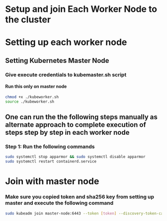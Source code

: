 # Setup and join Each Worker Node to the cluster
# Setting up each worker node
## Setting Kubernetes Master Node
### Give execute credentials to kubemaster.sh script
#### Run this only on master node 
```bash
chmod +x ./kubeworker.sh
source ./kubeworker.sh
```
## One can run the the following steps manually as alternate approach to complete execution of steps step by step in each worker node
### Step 1: Run the following commands 
```bash
sudo systemctl stop apparmor && sudo systemctl disable apparmor
sudo systemctl restart containerd.service
```
# Join with master node
### Make sure you copied token and sha256 key from setting up master and execute the following command
```bash
sudo kubeadm join master-node:6443 --token [token] --discovery-token-ca-cert-hash sha256:[hash]
```
